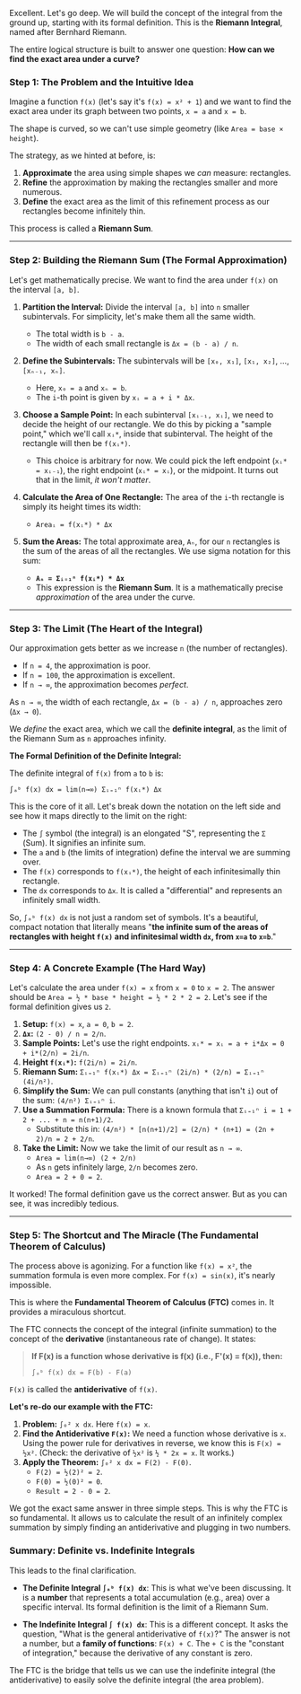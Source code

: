 Excellent. Let's go deep. We will build the concept of the integral from the ground up, starting with its formal definition. This is the **Riemann Integral**, named after Bernhard Riemann.

The entire logical structure is built to answer one question: **How can we find the exact area under a curve?**

### Step 1: The Problem and the Intuitive Idea

Imagine a function `f(x)` (let's say it's `f(x) = x² + 1`) and we want to find the exact area under its graph between two points, `x = a` and `x = b`.

The shape is curved, so we can't use simple geometry (like `Area = base × height`).

The strategy, as we hinted at before, is:
1.  **Approximate** the area using simple shapes we *can* measure: rectangles.
2.  **Refine** the approximation by making the rectangles smaller and more numerous.
3.  **Define** the exact area as the limit of this refinement process as our rectangles become infinitely thin.

This process is called a **Riemann Sum**.

---

### Step 2: Building the Riemann Sum (The Formal Approximation)

Let's get mathematically precise. We want to find the area under `f(x)` on the interval `[a, b]`.

1.  **Partition the Interval:** Divide the interval `[a, b]` into `n` smaller subintervals. For simplicity, let's make them all the same width.
    *   The total width is `b - a`.
    *   The width of each small rectangle is `Δx = (b - a) / n`.

2.  **Define the Subintervals:** The subintervals will be `[x₀, x₁]`, `[x₁, x₂]`, ..., `[xₙ₋₁, xₙ]`.
    *   Here, `x₀ = a` and `xₙ = b`.
    *   The `i`-th point is given by `xᵢ = a + i * Δx`.

3.  **Choose a Sample Point:** In each subinterval `[xᵢ₋₁, xᵢ]`, we need to decide the height of our rectangle. We do this by picking a "sample point," which we'll call `xᵢ*`, inside that subinterval. The height of the rectangle will then be `f(xᵢ*)`.
    *   This choice is arbitrary for now. We could pick the left endpoint (`xᵢ* = xᵢ₋₁`), the right endpoint (`xᵢ* = xᵢ`), or the midpoint. It turns out that in the limit, *it won't matter*.

4.  **Calculate the Area of One Rectangle:** The area of the `i`-th rectangle is simply its height times its width:
    *   `Areaᵢ = f(xᵢ*) * Δx`

5.  **Sum the Areas:** The total approximate area, `Aₙ`, for our `n` rectangles is the sum of the areas of all the rectangles. We use sigma notation for this sum:

    
    *   **`Aₙ = Σᵢ₌₁ⁿ f(xᵢ*) * Δx`**
    *   This expression is the **Riemann Sum**. It is a mathematically precise *approximation* of the area under the curve.

---

### Step 3: The Limit (The Heart of the Integral)

Our approximation gets better as we increase `n` (the number of rectangles).
*   If `n = 4`, the approximation is poor.
*   If `n = 100`, the approximation is excellent.
*   If `n → ∞`, the approximation becomes *perfect*.

As `n → ∞`, the width of each rectangle, `Δx = (b - a) / n`, approaches zero (`Δx → 0`).

We *define* the exact area, which we call the **definite integral**, as the limit of the Riemann Sum as `n` approaches infinity.

**The Formal Definition of the Definite Integral:**

The definite integral of `f(x)` from `a` to `b` is:

`∫ₐᵇ f(x) dx = lim(n→∞) Σᵢ₌₁ⁿ f(xᵢ*) Δx`

This is the core of it all. Let's break down the notation on the left side and see how it maps directly to the limit on the right:

*   The `∫` symbol (the integral) is an elongated "S", representing the `Σ` (Sum). It signifies an infinite sum.
*   The `a` and `b` (the limits of integration) define the interval we are summing over.
*   The `f(x)` corresponds to `f(xᵢ*)`, the height of each infinitesimally thin rectangle.
*   The `dx` corresponds to `Δx`. It is called a "differential" and represents an infinitely small width.

So, `∫ₐᵇ f(x) dx` is not just a random set of symbols. It's a beautiful, compact notation that literally means "**the infinite sum of the areas of rectangles with height `f(x)` and infinitesimal width `dx`, from `x=a` to `x=b`**."

---

### Step 4: A Concrete Example (The Hard Way)

Let's calculate the area under `f(x) = x` from `x = 0` to `x = 2`. The answer should be `Area = ½ * base * height = ½ * 2 * 2 = 2`. Let's see if the formal definition gives us `2`.

1.  **Setup:** `f(x) = x`, `a = 0`, `b = 2`.
2.  **`Δx`:** `(2 - 0) / n = 2/n`.
3.  **Sample Points:** Let's use the right endpoints. `xᵢ* = xᵢ = a + i*Δx = 0 + i*(2/n) = 2i/n`.
4.  **Height `f(xᵢ*)`:** `f(2i/n) = 2i/n`.
5.  **Riemann Sum:** `Σᵢ₌₁ⁿ f(xᵢ*) Δx = Σᵢ₌₁ⁿ (2i/n) * (2/n) = Σᵢ₌₁ⁿ (4i/n²)`.
6.  **Simplify the Sum:** We can pull constants (anything that isn't `i`) out of the sum: `(4/n²) Σᵢ₌₁ⁿ i`.
7.  **Use a Summation Formula:** There is a known formula that `Σᵢ₌₁ⁿ i = 1 + 2 + ... + n = n(n+1)/2`.
    *   Substitute this in: `(4/n²) * [n(n+1)/2] = (2/n) * (n+1) = (2n + 2)/n = 2 + 2/n`.
8.  **Take the Limit:** Now we take the limit of our result as `n → ∞`.
    *   `Area = lim(n→∞) (2 + 2/n)`
    *   As `n` gets infinitely large, `2/n` becomes zero.
    *   `Area = 2 + 0 = 2`.

It worked! The formal definition gave us the correct answer. But as you can see, it was incredibly tedious.

---

### Step 5: The Shortcut and The Miracle (The Fundamental Theorem of Calculus)

The process above is agonizing. For a function like `f(x) = x²`, the summation formula is even more complex. For `f(x) = sin(x)`, it's nearly impossible.

This is where the **Fundamental Theorem of Calculus (FTC)** comes in. It provides a miraculous shortcut.

The FTC connects the concept of the integral (infinite summation) to the concept of the **derivative** (instantaneous rate of change). It states:

> **If F(x) is a function whose derivative is f(x) (i.e., F'(x) = f(x)), then:**
>
> `∫ₐᵇ f(x) dx = F(b) - F(a)`

`F(x)` is called the **antiderivative** of `f(x)`.

**Let's re-do our example with the FTC:**

1.  **Problem:** `∫₀² x dx`. Here `f(x) = x`.
2.  **Find the Antiderivative `F(x)`:** We need a function whose derivative is `x`. Using the power rule for derivatives in reverse, we know this is `F(x) = ½x²`. (Check: the derivative of `½x²` is `½ * 2x = x`. It works.)
3.  **Apply the Theorem:** `∫₀² x dx = F(2) - F(0)`.
    *   `F(2) = ½(2)² = 2`.
    *   `F(0) = ½(0)² = 0`.
    *   `Result = 2 - 0 = 2`.

We got the exact same answer in three simple steps. This is why the FTC is so fundamental. It allows us to calculate the result of an infinitely complex summation by simply finding an antiderivative and plugging in two numbers.

### Summary: Definite vs. Indefinite Integrals

This leads to the final clarification.

*   **The Definite Integral `∫ₐᵇ f(x) dx`**: This is what we've been discussing. It is a **number** that represents a total accumulation (e.g., area) over a specific interval. Its formal definition is the limit of a Riemann Sum.

*   **The Indefinite Integral `∫ f(x) dx`**: This is a different concept. It asks the question, "What is the general antiderivative of `f(x)`?" The answer is not a number, but a **family of functions**: `F(x) + C`. The `+ C` is the "constant of integration," because the derivative of any constant is zero.

The FTC is the bridge that tells us we can use the indefinite integral (the antiderivative) to easily solve the definite integral (the area problem).

